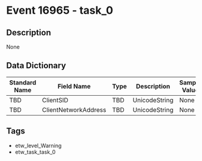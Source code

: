 # Event 16965 - task_0

## Description
None

## Data Dictionary
|Standard Name|Field Name|Type|Description|Sample Value|
|---|---|---|---|---|
|TBD|ClientSID|TBD|UnicodeString|None|None|
|TBD|ClientNetworkAddress|TBD|UnicodeString|None|None|

## Tags
* etw_level_Warning
* etw_task_task_0